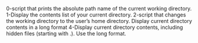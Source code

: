 0-script that prints the absolute path name of the current working directory.
1-Display the contents list of your current directory.
2-script that changes the working directory to the user’s home directory.
Display current directory contents in a long format
4-Display current directory contents, including hidden files (starting with .). Use the long format.

